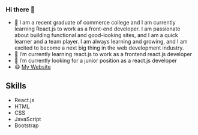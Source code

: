 ### Hi there 👋
- 🤔 I am a recent graduate of commerce college and I am currently learning React.js to work as a front-end developer. I am passionate about building functional and good-looking sites, and I am a quick learner and a team player. I am always learning and growing, and I am excited to become a next big thing in the web development industry.  
- 🌱 I’m currently learning react.js to work as a frontend react.js developer
- 🔭 I’m currently looking for a junior position as a react.js developer
- 😄 [My Website](https://precious-stardust-520c3c.netlify.app/)
 ## Skills
- React.js
- HTML
- CSS
- JavaScript
- Bootstrap
<!--
**G3RGES/G3RGES** is a ✨ _special_ ✨ repository because its `README.md` (this file) appears on your GitHub profile.

Here are some ideas to get you started:

- 🔭 I’m currently working on ...
- 🌱 I’m currently learning ...
- 👯 I’m looking to collaborate on ...
- 🤔 I’m looking for help with ...
- 💬 Ask me about ...
- 📫 How to reach me: ...
- 😄 Pronouns: ...
- ⚡ Fun fact: ...
-->
